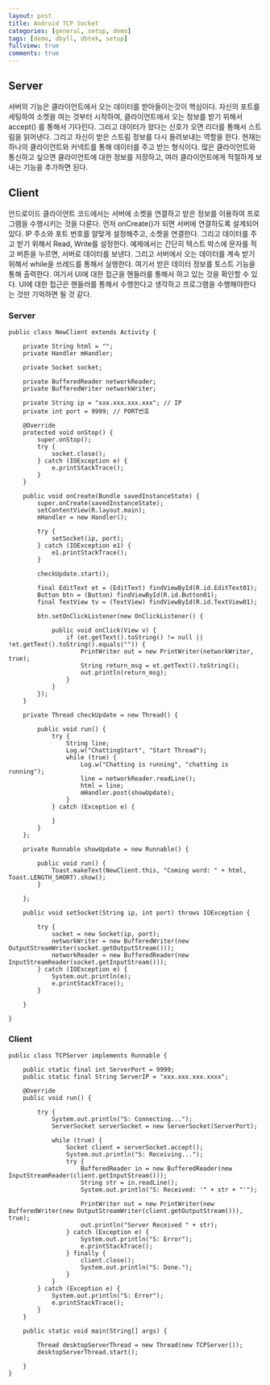 ```yaml
---
layout: post
title: Android TCP Socket
categories: [general, setup, demo]
tags: [demo, dbyll, dbtek, setup]
fullview: true
comments: true
---
```



## Server
서버의 기능은 클라이언트에서 오는 데이터를 받아들이는것이 핵심이다. 자신의 포트를 세팅하여 소켓을 여는 것부터 시작하여, 클라이언트에서 오는
정보를 받기 위해서 accept() 를 통해서 기다린다. 그리고 데이터가 왔다는 신호가 오면 리더를 통해서 스트림을 읽어낸다. 그리고 자신이 받은
스트림 정보를 다시 돌려보내는 역할을 한다. 현재는 하나의 클라이언트와 커넥트를 통해 데이터를 주고 받는 형식이다. 많은 클라이언트와 통신하고
싶으면 클라이언트에 대한 정보를 저장하고, 여러 클라이언트에게 적절하게 보내는 기능을 추가하면 된다.

## Client
안드로이드 클라이언트 코드에서는 서버에 소켓을 연결하고 받은 정보를 이용하여 프로그램을 수행시키는 것을 다룬다. 먼저 onCreate()가 되면 서버에
연결하도록 설계되어 있다. IP 주소와 포트 번호를 알맞게 설정해주고, 소켓을 연결한다. 그리고 데이터를 주고 받기 위해서 Read, Write를 설정한다.
예제에서는 간단히 텍스트 박스에 문자를 적고 버튼을 누르면, 서버로 데이터를 보낸다. 그리고 서버에서 오는 데이터를 계속 받기 위해서 while을 쓰레드를
통해서 실행한다. 여기서 받은 데이터 정보를 토스트 기능을 통해 출력한다. 여기서 UI에 대한 접근을 핸들러를 통해서 하고 있는 것을 확인할 수 있다.
UI에 대한 접근은 핸들러를 통해서 수행한다고 생각하고 프로그램을 수행해야한다는 것만 기억하면 될 것 같다.


### Server

    public class NewClient extends Activity {

        private String html = "";
        private Handler mHandler;

        private Socket socket;

        private BufferedReader networkReader;
        private BufferedWriter networkWriter;

        private String ip = "xxx.xxx.xxx.xxx"; // IP
        private int port = 9999; // PORT번호

        @Override
        protected void onStop() {
            super.onStop();
            try {
                socket.close();
            } catch (IOException e) {
                e.printStackTrace();
            }
        }

        public void onCreate(Bundle savedInstanceState) {
            super.onCreate(savedInstanceState);
            setContentView(R.layout.main);
            mHandler = new Handler();

            try {
                setSocket(ip, port);
            } catch (IOException e1) {
                e1.printStackTrace();
            }

            checkUpdate.start();

            final EditText et = (EditText) findViewById(R.id.EditText01);
            Button btn = (Button) findViewById(R.id.Button01);
            final TextView tv = (TextView) findViewById(R.id.TextView01);

            btn.setOnClickListener(new OnClickListener() {

                public void onClick(View v) {
                    if (et.getText().toString() != null || !et.getText().toString().equals("")) {
                        PrintWriter out = new PrintWriter(networkWriter, true);
                        String return_msg = et.getText().toString();
                        out.println(return_msg);
                    }
                }
            });
        }

        private Thread checkUpdate = new Thread() {

            public void run() {
                try {
                    String line;
                    Log.w("ChattingStart", "Start Thread");
                    while (true) {
                        Log.w("Chatting is running", "chatting is running");
                        line = networkReader.readLine();
                        html = line;
                        mHandler.post(showUpdate);
                    }
                } catch (Exception e) {

                }
            }
        };

        private Runnable showUpdate = new Runnable() {

            public void run() {
                Toast.makeText(NewClient.this, "Coming word: " + html, Toast.LENGTH_SHORT).show();
            }

        };

        public void setSocket(String ip, int port) throws IOException {

            try {
                socket = new Socket(ip, port);
                networkWriter = new BufferedWriter(new OutputStreamWriter(socket.getOutputStream()));
                networkReader = new BufferedReader(new InputStreamReader(socket.getInputStream()));
            } catch (IOException e) {
                System.out.println(e);
                e.printStackTrace();
            }

        }

    }


### Client

    public class TCPServer implements Runnable {

        public static final int ServerPort = 9999;
        public static final String ServerIP = "xxx.xxx.xxx.xxxx";

        @Override
        public void run() {

            try {
                System.out.println("S: Connecting...");
                ServerSocket serverSocket = new ServerSocket(ServerPort);

                while (true) {
                    Socket client = serverSocket.accept();
                    System.out.println("S: Receiving...");
                    try {
                        BufferedReader in = new BufferedReader(new InputStreamReader(client.getInputStream()));
                        String str = in.readLine();
                        System.out.println("S: Received: '" + str + "'");

                        PrintWriter out = new PrintWriter(new BufferedWriter(new OutputStreamWriter(client.getOutputStream())), true);
                        out.println("Server Received " + str);
                    } catch (Exception e) {
                        System.out.println("S: Error");
                        e.printStackTrace();
                    } finally {
                        client.close();
                        System.out.println("S: Done.");
                    }
                }
            } catch (Exception e) {
                System.out.println("S: Error");
                e.printStackTrace();
            }
        }

        public static void main(String[] args) {

            Thread desktopServerThread = new Thread(new TCPServer());
            desktopServerThread.start();

        }
    }
